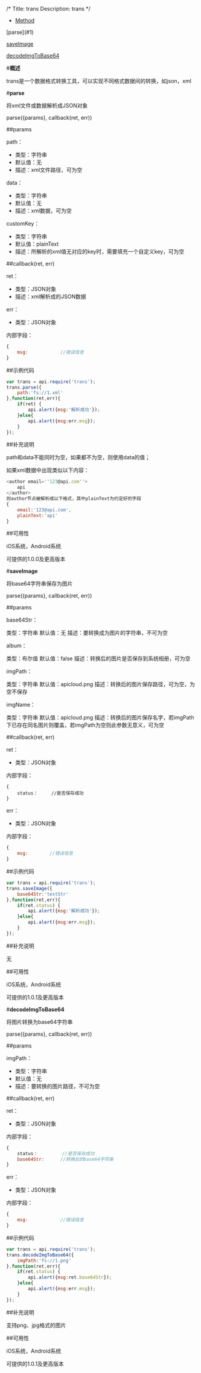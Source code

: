 /*
Title: trans
Description: trans
*/

<ul id="tab" class="clearfix">
	<li class="active"><a href="#method-content">Method</a></li>
</ul>
<div id="method-content">

<div class="outline">
[parse](#1)

[saveImage](#2)

[decodeImgToBase64](#3)
</div>

#**概述**

trans是一个数据格式转换工具，可以实现不同格式数据间的转换，如json，xml

#**parse**<div id="1"></div>

将xml文件或数据解析成JSON对象

parse({params}, callback(ret, err))

##params

path：

- 类型：字符串
- 默认值：无
- 描述：xml文件路径，可为空

data：

- 类型：字符串
- 默认值：无
- 描述：xml数据，可为空

customKey：

- 类型：字符串
- 默认值：plainText
- 描述：所解析的xml值无对应的key时，需要填充一个自定义key，可为空

##callback(ret, err)

ret：

- 类型：JSON对象
- 描述：xml解析成的JSON数据

err：

- 类型：JSON对象

内部字段：

```js
{
	msg:            //错误信息
}
```

##示例代码

```js
var trans = api.require('trans');
trans.parse({
	path:'fs://1.xml'
},function(ret,err){
	if(ret) {
		api.alert({msg:'解析成功'});
    }else{
		api.alert({msg:err.msg});
	}
});
```

##补充说明

path和data不能同时为空，如果都不为空，则使用data的值；

如果xml数据中出现类似以下内容：

```js
<author email=''123@api.com''>
	api
</author>
则author节点被解析成以下格式，其中plainText为约定好的字段
{
	email:'123@api.com',
	plainText:'api'
}
```
##可用性

iOS系统，Android系统

可提供的1.0.0及更高版本




#**saveImage**<div id="2"></div>

将base64字符串保存为图片

parse({params}, callback(ret, err))

##params

base64Str：

类型：字符串
默认值：无
描述：要转换成为图片的字符串，不可为空

album：

类型：布尔值
默认值：false
描述：转换后的图片是否保存到系统相册，可为空

imgPath：

类型：字符串
默认值：apicloud.png
描述：转换后的图片保存路径，可为空，为空不保存

imgName：

类型：字符串
默认值：apicloud.png
描述：转换后的图片保存名字，若imgPath下已存在同名图片则覆盖，若imgPath为空则此参数无意义，可为空

##callback(ret, err)

ret：

- 类型：JSON对象

内部字段：

```JS
{
	status：		//是否保存成功
}
```

err：

- 类型：JSON对象

内部字段：

```js
{
	msg:		//错误信息
}
```

##示例代码

```js
var trans = api.require('trans');
trans.saveImage({
	base64Str:'testStr'
},function(ret,err){
	if(ret.status) {
		api.alert({msg:'解析成功'});
    }else{
		api.alert({msg:err.msg});
    }
});
```

##补充说明

无

##可用性

iOS系统，Android系统

可提供的1.0.1及更高版本

#**decodeImgToBase64**<div id="3"></div>

将图片转换为base64字符串

parse({params}, callback(ret, err))

##params

imgPath：

- 类型：字符串
- 默认值：无
- 描述：要转换的图片路径，不可为空

##callback(ret, err)

ret：

- 类型：JSON对象

内部字段：

```js
{
	status：			//是否保存成功
	base64Str:    	//转换后的base64字符串
} 
```

err：

- 类型：JSON对象

内部字段：

```js
{
	msg:            //错误信息
}
```

##示例代码

```js
var trans = api.require('trans');
trans.decodeImgToBase64({
	imgPath:'fs://1.png'
},function(ret,err){
	if(ret.status) {
		api.alert({msg:ret.base64Str});
    }else{
		api.alert({msg:err.msg});
    }
});
```

##补充说明

支持png、jpg格式的图片

##可用性

iOS系统，Android系统

可提供的1.0.1及更高版本

